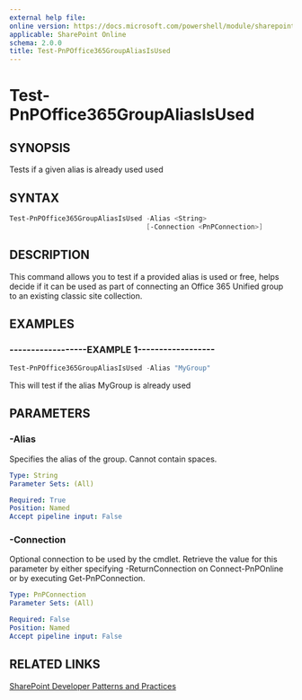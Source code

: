 ```yaml
---
external help file:
online version: https://docs.microsoft.com/powershell/module/sharepoint-pnp/test-pnpoffice365groupaliasisused
applicable: SharePoint Online
schema: 2.0.0
title: Test-PnPOffice365GroupAliasIsUsed
---
```


# Test-PnPOffice365GroupAliasIsUsed

## SYNOPSIS
Tests if a given alias is already used used

## SYNTAX 

```powershell
Test-PnPOffice365GroupAliasIsUsed -Alias <String>
                                  [-Connection <PnPConnection>]
```

## DESCRIPTION
This command allows you to test if a provided alias is used or free, helps decide if it can be used as part of connecting an Office 365 Unified group to an existing classic site collection.

## EXAMPLES

### ------------------EXAMPLE 1------------------
```powershell
Test-PnPOffice365GroupAliasIsUsed -Alias "MyGroup"
```

This will test if the alias MyGroup is already used

## PARAMETERS

### -Alias
Specifies the alias of the group. Cannot contain spaces.

```yaml
Type: String
Parameter Sets: (All)

Required: True
Position: Named
Accept pipeline input: False
```

### -Connection
Optional connection to be used by the cmdlet. Retrieve the value for this parameter by either specifying -ReturnConnection on Connect-PnPOnline or by executing Get-PnPConnection.

```yaml
Type: PnPConnection
Parameter Sets: (All)

Required: False
Position: Named
Accept pipeline input: False
```

## RELATED LINKS

[SharePoint Developer Patterns and Practices](https://aka.ms/sppnp)